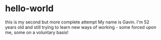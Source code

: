 # hello-world
this is my second but more complete attempt
My name is Gavin. I'm 52 years old and still trying to learn new ways of working - some forced upon me, some on a voluntary basis!
